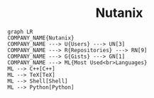 <h1 align="center">Nutanix</h1>

```mermaid
graph LR
COMPANY_NAME{Nutanix}
COMPANY_NAME ---> U{Users} ---> UN[3]
COMPANY_NAME ---> R{Repositories} ---> RN[9]
COMPANY_NAME ---> G{Gists} ---> GN[1]
COMPANY_NAME ---> ML{Most Used<br>Languages}
ML --> C++[C++]
ML --> TeX[TeX]
ML --> Shell[Shell]
ML --> Python[Python]
```
